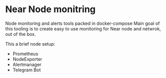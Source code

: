 # Near Node monitring
Node monitoring and alerts tools packed in docker-compose
Main goal of this tooling is to create easy to use monitoring for Near node and netwrok, out of the box.



This a brief node setup:
- Prometheus 
- NodeExporter
- Alertmanager 
- Telegram Bot
